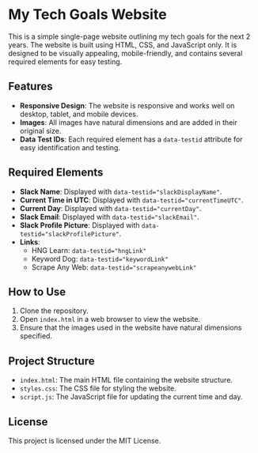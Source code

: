 # My Tech Goals Website

This is a simple single-page website outlining my tech goals for the next 2 years. The website is built using HTML, CSS, and JavaScript only. It is designed to be visually appealing, mobile-friendly, and contains several required elements for easy testing.

## Features
- **Responsive Design**: The website is responsive and works well on desktop, tablet, and mobile devices.
- **Images**: All images have natural dimensions and are added in their original size.
- **Data Test IDs**: Each required element has a `data-testid` attribute for easy identification and testing.

## Required Elements
- **Slack Name**: Displayed with `data-testid="slackDisplayName"`.
- **Current Time in UTC**: Displayed with `data-testid="currentTimeUTC"`.
- **Current Day**: Displayed with `data-testid="currentDay"`.
- **Slack Email**: Displayed with `data-testid="slackEmail"`.
- **Slack Profile Picture**: Displayed with `data-testid="slackProfilePicture"`.
- **Links**: 
  - HNG Learn: `data-testid="hngLink"`
  - Keyword Dog: `data-testid="keywordLink"`
  - Scrape Any Web: `data-testid="scrapeanywebLink"`

## How to Use
1. Clone the repository.
2. Open `index.html` in a web browser to view the website.
3. Ensure that the images used in the website have natural dimensions specified.

## Project Structure
- `index.html`: The main HTML file containing the website structure.
- `styles.css`: The CSS file for styling the website.
- `script.js`: The JavaScript file for updating the current time and day.

## License
This project is licensed under the MIT License.
